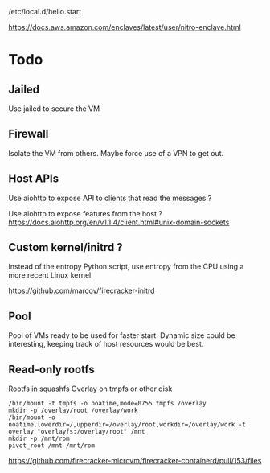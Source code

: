 /etc/local.d/hello.start

https://docs.aws.amazon.com/enclaves/latest/user/nitro-enclave.html


# Todo

## Jailed

Use jailed to secure the VM

## Firewall

Isolate the VM from others.
Maybe force use of a VPN to get out. 

## Host APIs

Use aiohttp to expose API to clients that read the messages ?

Use aiohttp to expose features from the host ?
https://docs.aiohttp.org/en/v1.1.4/client.html#unix-domain-sockets 

## Custom kernel/initrd ?

Instead of the entropy Python script, use entropy from the CPU using a more recent Linux kernel.

https://github.com/marcov/firecracker-initrd

## Pool

Pool of VMs ready to be used for faster start.
Dynamic size could be interesting, keeping track
of host resources would be best.

## Read-only rootfs

Rootfs in squashfs
Overlay on tmpfs or other disk

```shell
/bin/mount -t tmpfs -o noatime,mode=0755 tmpfs /overlay
mkdir -p /overlay/root /overlay/work
/bin/mount -o noatime,lowerdir=/,upperdir=/overlay/root,workdir=/overlay/work -t overlay "overlayfs:/overlay/root" /mnt
mkdir -p /mnt/rom
pivot_root /mnt /mnt/rom
```

https://github.com/firecracker-microvm/firecracker-containerd/pull/153/files

